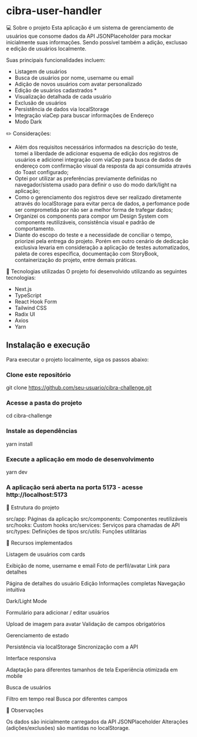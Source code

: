 # cibra-user-handler

💻 Sobre o projeto
Esta aplicação é um sistema de gerenciamento de usuários que consome dados da API JSONPlaceholder para mockar inicialmente suas informações.
Sendo possível também a adição, exclusao e edição de usuários localmente.

Suas principais funcionalidades incluem:
- Listagem de usuários
- Busca de usuários por nome, username ou email
- Adição de novos usuários com avatar personalizado
- Edição de usuários cadastrados *
- Visualização detalhada de cada usuário
- Exclusão de usuários
- Persistência de dados via localStorage
- Integração viaCep para buscar informações de Endereço
- Modo Dark

✏️  Considerações:
- Além dos requisitos necessários informados na descrição do teste, tomei a liberdade de adicionar esquema de edição dos registros de usuários e adicionei integração com viaCep para busca de dados de endereço com confirmação visual da resposta da api consumida através do Toast configurado;
- Optei por utilizar as preferências previamente definidas no navegador/sistema usado para definir o uso do modo dark/light na aplicação;
- Como o gerenciamento dos registros deve ser realizado diretamente através do localStorage para evitar perca de dados, a perfomance pode ser comprometida por não ser a melhor forma de trafegar dados;
- Organizei os components para compor um Design System com components reutilizáveis, consistência visual e padrão de comportamento.
- Diante do escopo do teste e a necessidade de conciliar o tempo, priorizei pela entrega do projeto. Porém em outro cenário de dedicação exclusiva levaria em consideração a aplicação de testes automatizados, paleta de cores específica, documentação com StoryBook, containerização do projeto, entre demais práticas.
  
🚀 Tecnologias utilizadas
O projeto foi desenvolvido utilizando as seguintes tecnologias:

- Next.js
- TypeScript
- React Hook Form
- Tailwind CSS
- Radix UI
- Axios
- Yarn

## Instalação e execução
Para executar o projeto localmente, siga os passos abaixo:

### Clone este repositório
git clone https://github.com/seu-usuario/cibra-challenge.git

### Acesse a pasta do projeto
cd cibra-challenge

### Instale as dependências
yarn install

### Execute a aplicação em modo de desenvolvimento
yarn dev

### A aplicação será aberta na porta 5173 - acesse http://localhost:5173
📝 Estrutura do projeto

src/app: Páginas da aplicação
src/components: Componentes reutilizáveis
src/hooks: Custom hooks
src/services: Serviços para chamadas de API
src/types: Definições de tipos
src/utils: Funções utilitárias

🌟 Recursos implementados

Listagem de usuários com cards

Exibição de nome, username e email
Foto de perfil/avatar
Link para detalhes

Página de detalhes do usuário
Edição
Informações completas
Navegação intuitiva

Dark/Light Mode

Formulário para adicionar / editar usuários

Upload de imagem para avatar
Validação de campos obrigatórios

Gerenciamento de estado

Persistência via localStorage
Sincronização com a API

Interface responsiva

Adaptação para diferentes tamanhos de tela
Experiência otimizada em mobile

Busca de usuários

Filtro em tempo real
Busca por diferentes campos

📌 Observações

Os dados são inicialmente carregados da API JSONPlaceholder
Alterações (adições/exclusões) são mantidas no localStorage.
